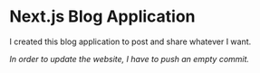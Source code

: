 # Next.js Blog Application

I created this blog application to post and share whatever I want.

*In order to update the website, I have to push an empty commit.*
